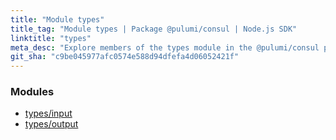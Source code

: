 ```yaml
---
title: "Module types"
title_tag: "Module types | Package @pulumi/consul | Node.js SDK"
linktitle: "types"
meta_desc: "Explore members of the types module in the @pulumi/consul package."
git_sha: "c9be045977afc0574e588d94dfefa4d06052421f"
---
```


<!-- WARNING: this page was generated by a tool. Do not edit it by hand. -->
<!-- To change it, please see https://github.com/pulumi/docs/tree/master/tools/tscdocgen. -->


<h3>Modules</h3>
<ul class="api">
    <li><a href="input/"><span class="symbol module"></span>types/input</a></li>
    <li><a href="output/"><span class="symbol module"></span>types/output</a></li>
</ul>








